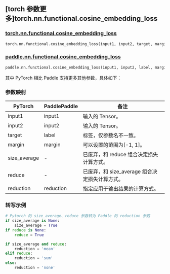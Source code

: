 ## [torch 参数更多]torch.nn.functional.cosine_embedding_loss

### [torch.nn.functional.cosine_embedding_loss](https://pytorch.org/docs/stable/generated/torch.nn.functional.cosine_embedding_loss.html#torch.nn.functional.cosine_embedding_loss)

```python
torch.nn.functional.cosine_embedding_loss(input1, input2, target, margin=0, size_average=None, reduce=None, reduction='mean')
```

### [paddle.nn.functional.cosine_embedding_loss](https://www.paddlepaddle.org.cn/documentation/docs/zh/api/paddle/nn/functional/cosine_embedding_loss_cn.html)

```python
paddle.nn.functional.cosine_embedding_loss(input1, input2, label, margin=0, reduction='mean', name=None)
```

其中 PyTorch 相比 Paddle 支持更多其他参数，具体如下：

### 参数映射

| PyTorch      | PaddlePaddle | 备注                                           |
| ------------ | ------------ | ---------------------------------------------- |
| input1       | input1       | 输入的 Tensor。                                |
| input2       | input2       | 输入的 Tensor。                                |
| target       | label        | 标签，仅参数名不一致。                                         |
| margin       | margin       | 可以设置的范围为[-1, 1]。                      |
| size_average | -            | 已废弃，和 reduce 组合决定损失计算方式。       |
| reduce       | -            | 已废弃，和 size_average 组合决定损失计算方式。 |
| reduction    | reduction    | 指定应用于输出结果的计算方式。                 |

### 转写示例

```python
# Pytorch 的 size_average、reduce 参数转为 Paddle 的 reduction 参数
if size_average is None:
    size_average = True
if reduce is None:
    reduce = True

if size_average and reduce:
    reduction = 'mean'
elif reduce:
    reduction = 'sum'
else:
    reduction = 'none'
```
